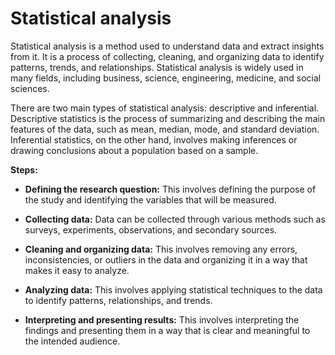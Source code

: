 # Statistical analysis

Statistical analysis is a method used to understand data and extract insights from it. It is a process of collecting, cleaning, and organizing data to identify patterns, trends, and relationships. Statistical analysis is widely used in many fields, including business, science, engineering, medicine, and social sciences.

There are two main types of statistical analysis: descriptive and inferential. Descriptive statistics is the process of summarizing and describing the main features of the data, such as mean, median, mode, and standard deviation. Inferential statistics, on the other hand, involves making inferences or drawing conclusions about a population based on a sample.

**Steps:**

* **Defining the research question:** This involves defining the purpose of the study and identifying the variables that will be measured.

* **Collecting data:** Data can be collected through various methods such as surveys, experiments, observations, and secondary sources.

* **Cleaning and organizing data:** This involves removing any errors, inconsistencies, or outliers in the data and organizing it in a way that makes it easy to analyze.

* **Analyzing data:** This involves applying statistical techniques to the data to identify patterns, relationships, and trends.

* **Interpreting and presenting results:** This involves interpreting the findings and presenting them in a way that is clear and meaningful to the intended audience.

